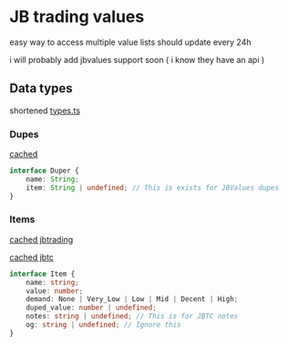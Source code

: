# JB trading values

easy way to access multiple value lists should update every 24h

i will probably add jbvalues support soon ( i know they have an api )

## Data types
shortened [types.ts](https://github.com/Lolikarbuzik/jbtradingvalues/blob/master/src/types.ts)
### Dupes
[cached](https://github.com/Lolikarbuzik/jbtradingvalues/blob/master/cached/dupers.json)
```ts
interface Duper {
    name: String;
    item: String | undefined; // This is exists for JBValues dupes
}
```

### Items
[cached jbtrading](https://github.com/Lolikarbuzik/jbtradingvalues/blob/master/cached/jbtrading.json)

[cached jbtc](https://github.com/Lolikarbuzik/jbtradingvalues/blob/master/cached/jbtc.json)
```ts
interface Item {
    name: string;
    value: number;
    demand: None | Very_Low | Low | Mid | Decent | High;
    duped_value: number | undefined;
    notes: string | undefined; // This is for JBTC notes
    og: string | undefined; // Ignore this
}
```

